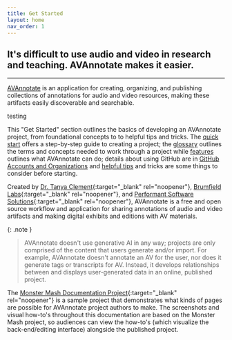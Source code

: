 ```yaml
---
title: Get Started
layout: home
nav_order: 1
---
```


## It's difficult to use audio and video in research and teaching. AVAnnotate makes it easier.
---
[AVAnnotate](https://av-annotate.org/) is an application for creating, organizing, and publishing collections of annotations for audio and video resources, making these artifacts easily discoverable and searchable.

testing

This "Get Started" section outlines the basics of developing an AVAnnotate project, from foundational concepts to to helpful tips and tricks. The [quick start](https://avannotate.github.io/documentation/pages/quickstart/) offers a step-by-step guide to creating a project; the [glossary](https://avannotate.github.io/documentation/pages/glossary/) outlines the terms and concepts needed to work through a project while [features](https://avannotate.github.io/documentation/pages/features/) outlines what AVAnnotate can do; details about using GitHub are in [GitHub Accounts and Organizations](https://avannotate.github.io/documentation/pages/orgs/) and [helpful tips](https://avannotate.github.io/documentation/pages/tips/) and tricks are some things to consider before starting. 

Created by [Dr. Tanya Clement](https://tanyaclement.org/){:target="_blank" rel="noopener"}, [Brumfield Labs](https://www.brumfieldlabs.com/){:target="_blank" rel="noopener"}, and [Performant Software Solutions](https://www.performantsoftware.com/){:target="_blank" rel="noopener"}, AVAnnotate is a free and open source workflow and application for sharing annotations of audio and video artifacts and making digital exhibits and editions with AV materials.

{: .note }
> AVAnnotate doesn't use generative AI in any way; projects are only comprised of the content that users generate and/or import. For example, AVAnnotate doesn't annotate an AV for the user, nor does it generate tags or transcripts for AV. Instead, it develops relationships between and displays user-generated data in an online, published project. 

The [Monster Mash Documentation Project](https://avannotate.github.io/mm/){:target="_blank" rel="noopener"} is a sample project that demonstrates what kinds of pages are possible for AVAnnotate project authors to make. The screenshots and visual how-to's throughout this documentation are based on the Monster Mash project, so audiences can view the how-to's (which visualize the back-end/editing interface) alongside the published project. 

